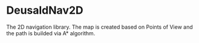 # DeusaldNav2D
The 2D navigation library. The map is created based on Points of View and the path is builded via A* algorithm.
